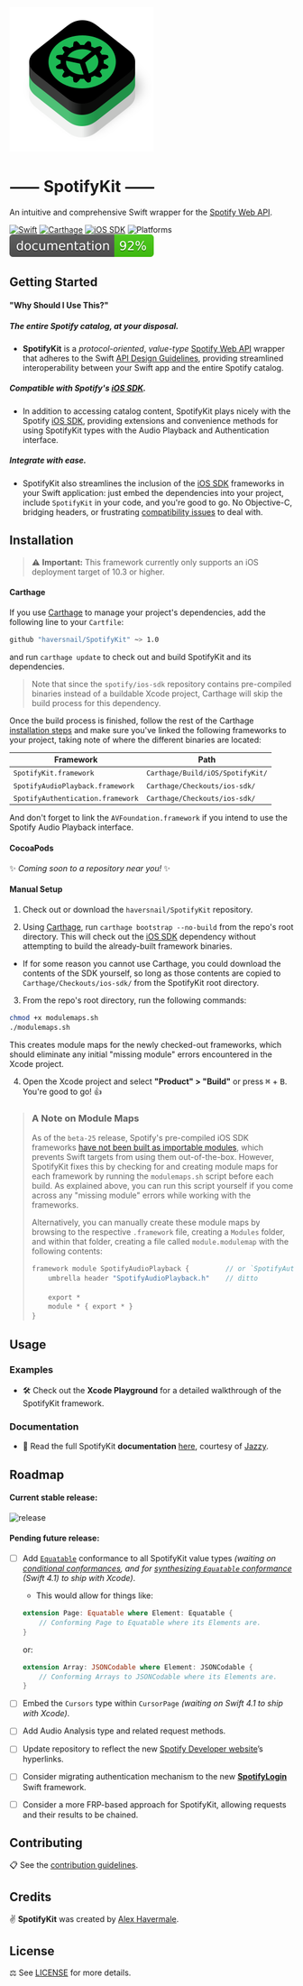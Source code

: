![Logo](Logo/SpotifyKit.png)
# ⸺ SpotifyKit ⸺
An intuitive and comprehensive Swift wrapper for the [Spotify Web API][Web API].

[![Swift](https://img.shields.io/badge/Swift-4.0-orange.svg "Swift version")][Swift]
[![Carthage](https://img.shields.io/badge/Carthage-compatible-4BC51D.svg "Carthage compatible")][Carthage]
[![iOS SDK](https://img.shields.io/badge/iOS%20SDK-beta--25-blue.svg "Spotify iOS SDK release")][iOS SDK]
![Platforms](https://img.shields.io/badge/platform-iOS-lightgrey.svg "Platforms")
[![Docs](docs/badge.svg "Documentation coverage")][Docs]

## Getting Started

#### "Why Should I Use This?"

##### The entire Spotify catalog, at your disposal.
* **SpotifyKit** is a *protocol-oriented*, *value-type* [Spotify Web API][Web API] wrapper that adheres to the Swift [API Design Guidelines][Guidelines], providing streamlined interoperability between your Swift app and the entire Spotify catalog.

##### Compatible with Spotify's [iOS SDK][iOS SDK].
* In addition to accessing catalog content, SpotifyKit plays nicely with the Spotify [iOS SDK][iOS SDK], providing extensions and convenience methods for using SpotifyKit types with the Audio Playback and Authentication interface.

##### Integrate with ease.
* SpotifyKit also streamlines the inclusion of the [iOS SDK][iOS SDK] frameworks in your Swift application: just embed the dependencies into your project, include `SpotifyKit` in your code, and you're good to go. No Objective-C, bridging headers, or frustrating [compatibility issues][SDK-issue-811] to deal with.

## Installation

> ⚠️ **Important:** This framework currently only supports an iOS deployment target of 10.3 or higher.

#### Carthage

If you use [Carthage][Carthage] to manage your project's dependencies, add the following line to your `Cartfile`:
```bash
github "haversnail/SpotifyKit" ~> 1.0
```
and run `carthage update` to check out and build SpotifyKit and its dependencies.

> Note that since the `spotify/ios-sdk` repository contains pre-compiled binaries instead of a buildable Xcode project, Carthage will skip the build process for this dependency.

Once the build process is finished, follow the rest of the Carthage [installation steps](https://github.com/Carthage/Carthage#if-youre-building-for-ios-tvos-or-watchos) and make sure you've linked the following frameworks to your project, taking note of where the different binaries are located:

| Framework                         | Path                              |
| --------------------------------- | --------------------------------- |
| `SpotifyKit.framework`            | `Carthage/Build/iOS/SpotifyKit/`  |
| `SpotifyAudioPlayback.framework`  | `Carthage/Checkouts/ios-sdk/`     |
| `SpotifyAuthentication.framework` | `Carthage/Checkouts/ios-sdk/`     |

And don't forget to link the `AVFoundation.framework` if you intend to use the Spotify Audio Playback interface.

#### CocoaPods

✨ *Coming soon to a repository near you!* ✨

#### Manual Setup

1. Check out or download the `haversnail/SpotifyKit` repository.

2. Using [Carthage][Carthage], run `carthage bootstrap --no-build` from the repo's root directory. This will check out the [iOS SDK][iOS SDK] dependency without attempting to build the already-built framework binaries.

* If for some reason you cannot use Carthage, you could download the contents of the SDK yourself, so long as those contents are copied to `Carthage/Checkouts/ios-sdk/` from the SpotifyKit root directory.

3. From the repo's root directory, run the following commands:
```bash
chmod +x modulemaps.sh
./modulemaps.sh
```
This creates module maps for the newly checked-out frameworks, which should eliminate any initial "missing module" errors encountered in the Xcode project.

4. Open the Xcode project and select **"Product" > "Build"** or press <kbd>⌘</kbd> + <kbd>B</kbd>. You're good to go! 👍

> ### A Note on Module Maps
> As of the `beta-25` release, Spotify's pre-compiled iOS SDK frameworks [have not been built as importable modules][SDK-issue-811], which prevents Swift targets from using them out-of-the-box. However, SpotifyKit fixes this by checking for and creating module maps for each framework by running the `modulemaps.sh` script before each build. As explained above, you can run this script yourself if you come across any "missing module" errors while working with the frameworks.
>
> Alternatively, you can manually create these module maps by browsing to the respective `.framework` file, creating a `Modules` folder, and within that folder, creating a file called `module.modulemap` with the following contents:
>
> ```swift
> framework module SpotifyAudioPlayback {         // or `SpotifyAuthentication`
>     umbrella header "SpotifyAudioPlayback.h"    // ditto
>     
>     export *
>     module * { export * }
> }
> ```

## Usage

### Examples

- 🛠 Check out the **Xcode Playground** for a detailed walkthrough of the SpotifyKit framework.

### Documentation

- 📖 Read the full SpotifyKit **documentation** [here][Docs], courtesy of [Jazzy](https://github.com/realm/jazzy).

## Roadmap

#### Current stable release:
![release](https://img.shields.io/badge/release-v1.0.0-blue.svg "Current stable release")

#### Pending future release:

- [ ] Add [`Equatable`](https://developer.apple.com/documentation/swift/equatable) conformance to all SpotifyKit value types *(waiting on [conditional conformances](https://github.com/apple/swift-evolution/blob/master/proposals/0143-conditional-conformances.md), and for [synthesizing `Equatable` conformance](https://github.com/apple/swift-evolution/blob/master/proposals/0185-synthesize-equatable-hashable.md) (Swift 4.1) to ship with Xcode)*.

    - This would allow for things like:

    ```swift
    extension Page: Equatable where Element: Equatable {
        // Conforming Page to Equatable where its Elements are.
    }
    ```

    or:

    ```swift
    extension Array: JSONCodable where Element: JSONCodable {
        // Conforming Arrays to JSONCodable where its Elements are.
    }
    ```

- [ ] Embed the `Cursors` type within `CursorPage` *(waiting on Swift 4.1 to ship with Xcode)*.

- [ ] Add Audio Analysis type and related request methods.

- [ ] Update repository to reflect the new [Spotify Developer website](https://beta.developer.spotify.com/)’s hyperlinks.

- [ ] Consider migrating authentication mechanism to the new [**SpotifyLogin**](https://github.com/spotify/SpotifyLogin) Swift framework.

- [ ] Consider a more FRP-based approach for SpotifyKit, allowing requests and their results to be chained.

## Contributing

📋 See the [contribution guidelines](CONTRIBUTING.md).

## Credits

✌️ **SpotifyKit** was created by [Alex Havermale](https://github.com/haversnail).

## License

⚖️ See [LICENSE](LICENSE.txt) for more details.

[Docs]: https://haversnail.github.io/SpotifyKit/
[Web API]: https://developer.spotify.com/web-api/
[iOS SDK]: https://github.com/spotify/ios-sdk
[Swift]: https://swift.org
[Carthage]: https://github.com/Carthage/Carthage
[CocoaPods]: https://cocoapods.org/
[Guidelines]: https://swift.org/documentation/api-design-guidelines/

[SDK-issue-811]: https://github.com/spotify/ios-sdk/issues/811
